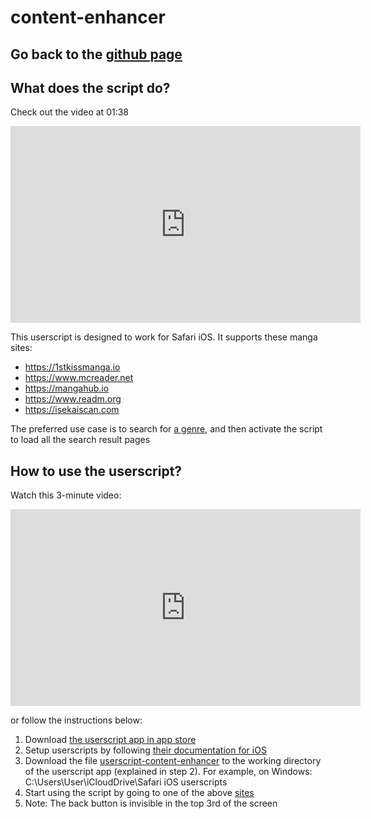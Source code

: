# content-enhancer
## Go back to the [github page](https://github.com/VisarDomi/content-enhancer)

## What does the script do?
Check out the video at 01:38

<iframe width="560" height="315" src="https://www.youtube.com/embed/ksu18epdfj0?start=98" title="YouTube video player" frameborder="0" allow="accelerometer; autoplay; clipboard-write; encrypted-media; gyroscope; picture-in-picture" allowfullscreen></iframe>

This userscript is designed to work for Safari iOS. It supports these manga sites:
* https://1stkissmanga.io
* https://www.mcreader.net
* https://mangahub.io
* https://www.readm.org
* https://isekaiscan.com

The preferred use case is to search for [a genre](https://mangahub.io/search?q=&order=LATEST&genre=action), and then activate the script to load all the search result pages

## How to use the userscript?
Watch this 3-minute video:

<iframe width="560" height="315" src="https://www.youtube.com/embed/ksu18epdfj0" title="YouTube video player" frameborder="0" allow="accelerometer; autoplay; clipboard-write; encrypted-media; gyroscope; picture-in-picture" allowfullscreen></iframe>

or follow the instructions below:
1. Download [the userscript app in app store](https://apps.apple.com/us/app/userscripts/id1463298887)
2. Setup userscripts by following [their documentation for iOS](https://github.com/quoid/userscripts#usage)
3. Download the file [userscript-content-enhancer](https://github.com/VisarDomi/content-enhancer/releases/download/v1.3.0/userscript-content-enhancer.js) to the working directory of the userscript app (explained in step 2). For example, on Windows: C:\Users\User\iCloudDrive\Safari iOS userscripts
4. Start using the script by going to one of the above [sites](https://mangahub.io/search?q=&order=LATEST&genre=action)
5. Note: The back button is invisible in the top 3rd of the screen

